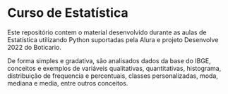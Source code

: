 # Curso de Estatística

<p> Este repositório contem o material desenvolvido durante as aulas de Estatística utilizando Python suportadas pela Alura e projeto Desenvolve 2022 do Boticario.

<p> De forma simples e gradativa, são analisados dados da base do IBGE, conceitos e exemplos de variáveis qualitativas, quantitativas, histograma, distribuição de frequencia e percentuais, classes personalizadas, moda, mediana e media, entre outros conceitos.